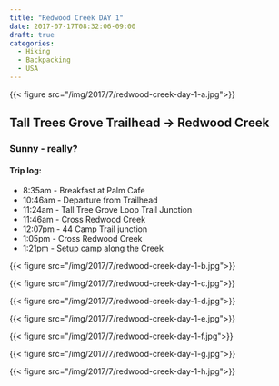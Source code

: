 ```yaml
---
title: "Redwood Creek DAY 1"
date: 2017-07-17T08:32:06-09:00
draft: true
categories:
  - Hiking
  - Backpacking
  - USA
---
```


{{< figure src="/img/2017/7/redwood-creek-day-1-a.jpg">}}

## Tall Trees Grove Trailhead -> Redwood Creek
### Sunny - really?

#### Trip log:

* 8:35am - Breakfast at Palm Cafe
* 10:46am - Departure from Trailhead
* 11:24am - Tall Tree Grove Loop Trail Junction
* 11:46am - Cross Redwood Creek
* 12:07pm - 44 Camp Trail junction
* 1:05pm - Cross Redwood Creek
* 1:21pm - Setup camp along the Creek

<!--more-->


{{< figure src="/img/2017/7/redwood-creek-day-1-b.jpg">}}

{{< figure src="/img/2017/7/redwood-creek-day-1-c.jpg">}}

{{< figure src="/img/2017/7/redwood-creek-day-1-d.jpg">}}

{{< figure src="/img/2017/7/redwood-creek-day-1-e.jpg">}}

{{< figure src="/img/2017/7/redwood-creek-day-1-f.jpg">}}

{{< figure src="/img/2017/7/redwood-creek-day-1-g.jpg">}}

{{< figure src="/img/2017/7/redwood-creek-day-1-h.jpg">}}
